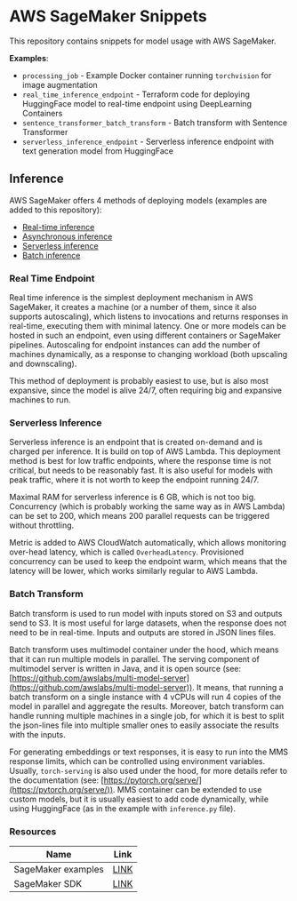 # AWS SageMaker Snippets

This repository contains snippets for model usage with AWS SageMaker.

**Examples**:

* `processing_job` - Example Docker container running `torchvision` for image augmentation
* `real_time_inference_endpoint` - Terraform code for deploying HuggingFace model to real-time endpoint using DeepLearning Containers
* `sentence_transformer_batch_transform` - Batch transform with Sentence Transformer
* `serverless_inference_endpoint` - Serverless inference endpoint with text generation model from HuggingFace

## Inference

AWS SageMaker offers 4 methods of deploying models (examples are added to this repository):

* [Real-time inference](https://docs.aws.amazon.com/sagemaker/latest/dg/realtime-endpoints.html)
* [Asynchronous inference](https://docs.aws.amazon.com/sagemaker/latest/dg/async-inference.html)
* [Serverless inference](https://docs.aws.amazon.com/sagemaker/latest/dg/serverless-endpoints.html)
* [Batch inference](https://docs.aws.amazon.com/sagemaker/latest/dg/batch-transform.html)

### Real Time Endpoint

Real time inference is the simplest deployment mechanism in AWS SageMaker, it creates a machine (or a number of them,
since it also supports autoscaling), which listens to invocations and returns responses in real-time, executing them
with minimal latency. One or more models can be hosted in such an endpoint, even using different containers or SageMaker
pipelines. Autoscaling for endpoint instances can add the number of machines dynamically, as a response to changing
workload (both upscaling and downscaling).

This method of deployment is probably easiest to use, but is also most expansive, since the model is alive 24/7, often
requiring big and expansive machines to run.

### Serverless Inference

Serverless inference is an endpoint that is created on-demand and is charged per inference. It is build on top of AWS
Lambda. This deployment method is best for low traffic endpoints, where the response time is not critical, but needs to
be reasonably fast. It is also useful for models with peak traffic, where it is not worth to keep the endpoint running
24/7.

Maximal RAM for serverless inference is 6 GB, which is not too big. Concurrency (which is probably working the same way
as in AWS Lambda) can be set to 200, which means 200 parallel requests can be triggered without throttling.

Metric is added to AWS CloudWatch automatically, which allows monitoring over-head latency, which is called `OverheadLatency`.
Provisioned concurrency can be used to keep the endpoint warm, which means that the latency will be lower, which works
similarly regular to AWS Lambda.

### Batch Transform

Batch transform is used to run model with inputs stored on S3 and outputs send to S3. It is most useful for large
datasets, when the response does not need to be in real-time. Inputs and outputs are stored in JSON lines files.

Batch transform uses multimodel container under the hood, which means that it can run multiple models in parallel. The
serving component of multimodel server is written in Java, and it is open source (see: [https://github.com/awslabs/multi-model-server](https://github.com/awslabs/multi-model-server)).
It means, that running a batch transform on a single instance with 4 vCPUs will run 4 copies of the model in parallel
and aggregate the results. Moreover, batch transform can handle running multiple machines in a single job, for which
it is best to split the json-lines file into multiple smaller ones to easily associate the results with the inputs.

For generating embeddings or text responses, it is easy to run into the MMS response limits, which can be controlled
using environment variables. Usually, `torch-serving` is also used under the hood, for more details refer to the documentation
(see: [https://pytorch.org/serve/](https://pytorch.org/serve/)). MMS container can be extended to use custom models, but
it is usually easiest to add code dynamically, while using HuggingFace (as in the example with `inference.py` file).

### Resources

| Name               | Link                                                               |
|--------------------|--------------------------------------------------------------------|
| SageMaker examples | [LINK](https://github.com/aws/amazon-sagemaker-examples/tree/main) |
| SageMaker SDK      | [LINK](https://sagemaker.readthedocs.io/en/stable/)                |
